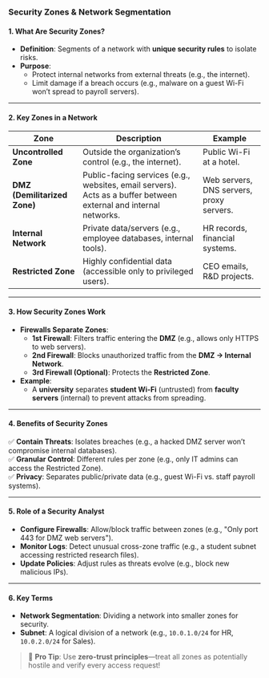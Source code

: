 ### **Security Zones & Network Segmentation**  

#### **1. What Are Security Zones?**  
- **Definition**: Segments of a network with **unique security rules** to isolate risks.  
- **Purpose**:  
  - Protect internal networks from external threats (e.g., the internet).  
  - Limit damage if a breach occurs (e.g., malware on a guest Wi-Fi won’t spread to payroll servers).  

---

#### **2. Key Zones in a Network**  
| **Zone**               | **Description**                                                                 | **Example**                                  |  
|------------------------|-------------------------------------------------------------------------------|--------------------------------------------|  
| **Uncontrolled Zone**   | Outside the organization’s control (e.g., the internet).                      | Public Wi-Fi at a hotel.                   |  
| **DMZ (Demilitarized Zone)** | Public-facing services (e.g., websites, email servers). Acts as a buffer between external and internal networks. | Web servers, DNS servers, proxy servers. |  
| **Internal Network**    | Private data/servers (e.g., employee databases, internal tools).              | HR records, financial systems.             |  
| **Restricted Zone**     | Highly confidential data (accessible only to privileged users).               | CEO emails, R&D projects.                  |  

---

#### **3. How Security Zones Work**  
- **Firewalls Separate Zones**:  
  - **1st Firewall**: Filters traffic entering the **DMZ** (e.g., allows only HTTPS to web servers).  
  - **2nd Firewall**: Blocks unauthorized traffic from the **DMZ → Internal Network**.  
  - **3rd Firewall (Optional)**: Protects the **Restricted Zone**.  
- **Example**:  
  - A **university** separates **student Wi-Fi** (untrusted) from **faculty servers** (internal) to prevent attacks from spreading.  

---

#### **4. Benefits of Security Zones**  
✅ **Contain Threats**: Isolates breaches (e.g., a hacked DMZ server won’t compromise internal databases).  
✅ **Granular Control**: Different rules per zone (e.g., only IT admins can access the Restricted Zone).  
✅ **Privacy**: Separates public/private data (e.g., guest Wi-Fi vs. staff payroll systems).  

---

#### **5. Role of a Security Analyst**  
- **Configure Firewalls**: Allow/block traffic between zones (e.g., "Only port 443 for DMZ web servers").  
- **Monitor Logs**: Detect unusual cross-zone traffic (e.g., a student subnet accessing restricted research files).  
- **Update Policies**: Adjust rules as threats evolve (e.g., block new malicious IPs).  

---

#### **6. Key Terms**  
- **Network Segmentation**: Dividing a network into smaller zones for security.  
- **Subnet**: A logical division of a network (e.g., `10.0.1.0/24` for HR, `10.0.2.0/24` for Sales).  

> 🔐 **Pro Tip**: Use **zero-trust principles**—treat all zones as potentially hostile and verify every access request!  
